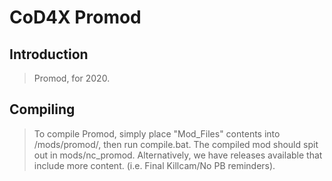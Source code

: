 # CoD4X Promod

## Introduction

> Promod, for 2020.

## Compiling

> To compile Promod, simply place "Mod_Files" contents into <cod4-root>/mods/promod/, then run compile.bat. The compiled mod should spit out in mods/nc_promod. Alternatively, we have releases available that include more content. (i.e. Final Killcam/No PB reminders).
